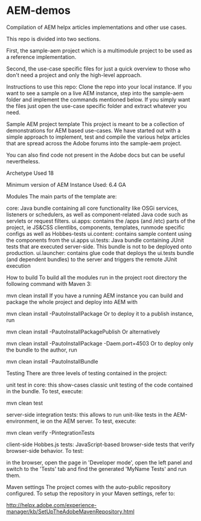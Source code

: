 # AEM-demos
Compilation of AEM helpx articles implementations and other use cases.

This repo is divided into two sections. 

First, the sample-aem project which is a multimodule project to be used as a reference implementation.

Second, the use-case specific files for just a quick overview to those who don't need a project and only the high-level approach.

Instructions to use this repo:
Clone the repo into your local instance.
If you want to see a sample on a live AEM instance, step into the sample-aem folder and implement the commands mentioned below.
If you simply want the files just open the use-case specific folder and extract whatever you need.

Sample AEM project template
This project is meant to be a collection of demonstrations for AEM based use-cases. We have started out with a simple approach to implement, test and compile the various helpx articles that are spread across the Adobe forums into the sample-aem project.

You can also find code not present in the Adobe docs but can be useful nevertheless.

Archetype Used
18

Minimum version of AEM Instance Used:
6.4 GA

Modules
The main parts of the template are:

core: Java bundle containing all core functionality like OSGi services, listeners or schedulers, as well as component-related Java code such as servlets or request filters.
ui.apps: contains the /apps (and /etc) parts of the project, ie JS&CSS clientlibs, components, templates, runmode specific configs as well as Hobbes-tests
ui.content: contains sample content using the components from the ui.apps
ui.tests: Java bundle containing JUnit tests that are executed server-side. This bundle is not to be deployed onto production.
ui.launcher: contains glue code that deploys the ui.tests bundle (and dependent bundles) to the server and triggers the remote JUnit execution

How to build
To build all the modules run in the project root directory the following command with Maven 3:

mvn clean install
If you have a running AEM instance you can build and package the whole project and deploy into AEM with

mvn clean install -PautoInstallPackage
Or to deploy it to a publish instance, run

mvn clean install -PautoInstallPackagePublish
Or alternatively

mvn clean install -PautoInstallPackage -Daem.port=4503
Or to deploy only the bundle to the author, run

mvn clean install -PautoInstallBundle

Testing
There are three levels of testing contained in the project:

unit test in core: this show-cases classic unit testing of the code contained in the bundle. To test, execute:

mvn clean test

server-side integration tests: this allows to run unit-like tests in the AEM-environment, ie on the AEM server. To test, execute:

mvn clean verify -PintegrationTests

client-side Hobbes.js tests: JavaScript-based browser-side tests that verify browser-side behavior. To test:

in the browser, open the page in 'Developer mode', open the left panel and switch to the 'Tests' tab and find the generated 'MyName Tests' and run them.

Maven settings
The project comes with the auto-public repository configured. To setup the repository in your Maven settings, refer to:

http://helpx.adobe.com/experience-manager/kb/SetUpTheAdobeMavenRepository.html
